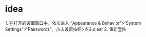 # idea
1. 在打开的设置窗口中，依次进入 “Appearance & Behavior”>“System Settings”>“Passwords”。点击设置按钮>点击clear
2. 重新登陆